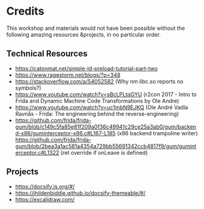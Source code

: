 # Credits

This workshop and materials would not have been possible without the following amazing resources &projects, in no particular order.

## Technical Resources

- https://catonmat.net/simple-ld-preload-tutorial-part-two
- https://www.ragestorm.net/blogs/?p=348
- https://stackoverflow.com/a/54052582 (Why nm libc.so reports no symbols?)
- https://www.youtube.com/watch?v=sBcLPLtqGYU (r2con 2017 - Intro to Frida and Dynamic Machine Code Transformations by Ole Andre)
- https://www.youtube.com/watch?v=uc1mbN9EJKQ (Ole André Vadla Ravnås - Frida: The engineering behind the reverse-engineering)
- https://github.com/frida/frida-gum/blob/c149c5fa85e81f209a0f36c49941c29ce25a3ab0/gum/backend-x86/guminterceptor-x86.c#L167-L185 (x86 backend trampoline writer)
https://github.com/frida/frida-gum/blob/2bea3a1ac581a4354a729bb55691342ccb4817f9/gum/guminterceptor.c#L1322 (ret override if onLeave is defined)

## Projects

- https://docsify.js.org/#/
- https://jhildenbiddle.github.io/docsify-themeable/#/
- https://excalidraw.com/
